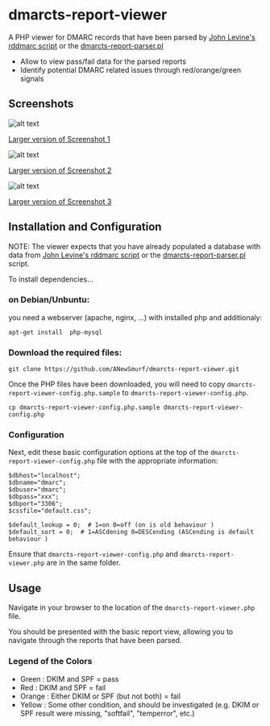 # dmarcts-report-viewer
A PHP viewer for DMARC records that have been parsed by [John Levine's rddmarc script](http://www.taugh.com/rddmarc/) or the [dmarcts-report-parser.pl](https://github.com/techsneeze/dmarcts-report-parser)
* Allow to view pass/fail data for the parsed reports
* Identify potential DMARC related issues through red/orange/green signals

## Screenshots

![alt text](https://cert.civis.net/images/main-600.png "Screenshot 1")

[Larger version of Screenshot 1](https://cert.civis.net/images/main.png)

![alt text](https://cert.civis.net/images/reportdata-600.png "Screenshot 2")

[Larger version of Screenshot 2](https://cert.civis.net/images/reportdata.png)

![alt text](https://cert.civis.net/images/reportxml-600.png "Screenshot 3")

[Larger version of Screenshot 3](https://cert.civis.net/images/reportxml.png)

## Installation and Configuration

NOTE: The viewer expects that you have already populated a database with data from [John Levine's rddmarc script](http://www.taugh.com/rddmarc/) or the [dmarcts-report-parser.pl](https://github.com/techsneeze/dmarcts-report-parser) script.

To install dependencies...

### on Debian/Unbuntu:

you need a webserver (apache, nginx, ...) with installed php and additionaly:

```
apt-get install  php-mysql
```

### Download the required files:
```
git clone https://github.com/ANewSmurf/dmarcts-report-viewer.git
```

Once the PHP files have been downloaded, you will need to copy `dmarcts-report-viewer-config.php.sample` to `dmarcts-report-viewer-config.php`.

```
cp dmarcts-report-viewer-config.php.sample dmarcts-report-viewer-config.php
```

### Configuration

Next, edit these basic configuration options at the top of the `dmarcts-report-viewer-config.php` file with the appropriate information:

```
$dbhost="localhost";
$dbname="dmarc";
$dbuser="dmarc";
$dbpass="xxx";
$dbport="3306";
$cssfile="default.css";

$default_lookup = 0;  # 1=on 0=off (on is old behaviour )
$default_sort = 0;  # 1=ASCdening 0=DESCending (ASCending is default behaviour )
```

Ensure that `dmarcts-report-viewer-config.php` and `dmarcts-report-viewer.php` are in the same folder.
## Usage

Navigate in your browser to the location of the `dmarcts-report-viewer.php` file.

You should be presented with the basic report view, allowing you to navigate through the reports that have been parsed.

### Legend of the Colors
* Green : DKIM and SPF = pass
* Red : DKIM and SPF = fail
* Orange : Either DKIM or SPF (but not both) = fail
* Yellow : Some other condition, and should be investigated (e.g. DKIM or SPF result were missing, "softfail", "temperror", etc.)


